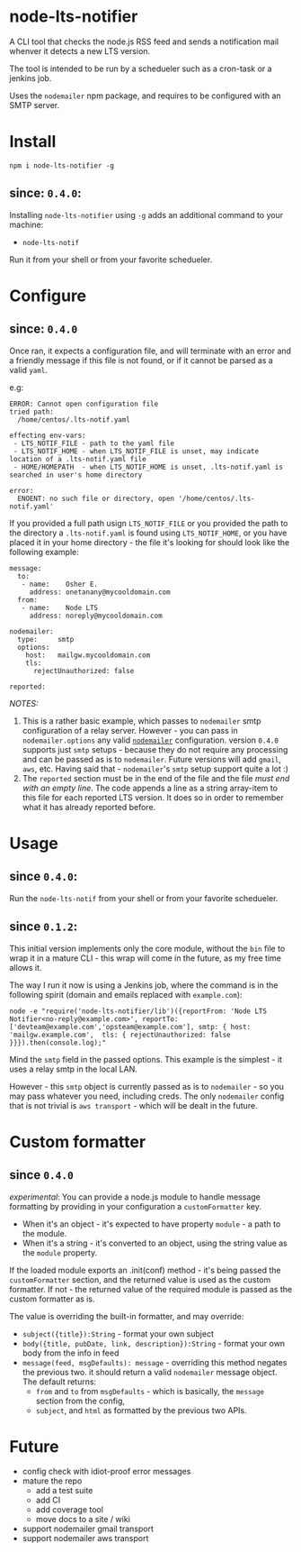 # node-lts-notifier

A CLI tool that checks the node.js RSS feed and sends a notification mail whenver it detects a new LTS version.

The tool is intended to be run by a schedueler such as a cron-task or a jenkins job.

Uses the `nodemailer` npm package, and requires to be configured with an SMTP server.

# Install
```
npm i node-lts-notifier -g
```

## since: `0.4.0`:
Installing `node-lts-notifier` using `-g` adds an additional command to your machine:
 - `node-lts-notif`

Run it from your shell or from your favorite schedueler.
 
# Configure
## since: `0.4.0`

Once ran, it expects a configuration file, and will terminate with an error and a friendly 
message if this file is not found, or if it cannot be parsed as a valid `yaml`.

e.g:
```
ERROR: Cannot open configuration file
tried path:
  /home/centos/.lts-notif.yaml

effecting env-vars:
 - LTS_NOTIF_FILE - path to the yaml file
 - LTS_NOTIF_HOME - when LTS_NOTIF_FILE is unset, may indicate location of a .lts-notif.yaml file
 - HOME/HOMEPATH  - when LTS_NOTIF_HOME is unset, .lts-notif.yaml is searched in user's home directory

error:
  ENOENT: no such file or directory, open '/home/centos/.lts-notif.yaml'
```

If you provided a full path usign `LTS_NOTIF_FILE` or you provided the path to the directory a `.lts-notif.yaml` is found using `LTS_NOTIF_HOME`, or you have placed it in your home directory -
the file it's looking for should look like the following example:

```
message:
  to:
   - name:    Osher E.
     address: onetanany@mycooldomain.com
  from:
   - name:    Node LTS
     address: noreply@mycooldomain.com

nodemailer:
  type:     smtp
  options:
    host:   mailgw.mycooldomain.com
    tls:
      rejectUnauthorized: false

reported:

```
*NOTES:* 
1. This is a rather basic example, which passes to `nodemailer` smtp configuration of a relay server.
   However - you can pass in `nodemailer.options` any valid [`nodemailer`](https://community.nodemailer.com/2-0-0-beta/setup-smtp/) configuration.
   version `0.4.0` supports just `smtp` setups - because they do not require any processing and can be passed as is to `nodemailer`.
   Future versions will add `gmail`, `aws`, etc.
   Having said that - `nodemailer`'s `smtp` setup support quite a lot :)
2. The `reported` section must be in the end of the file and the file *must end with an empty line*.
   The code appends a line as a string array-item to this file for each reported LTS version.
   It does so in order to remember what it has already reported before.

# Usage
## since `0.4.0`:

Run the `node-lts-notif` from your shell or from your favorite schedueler.

## since `0.1.2`:
This initial version implements only the core module, without the `bin` file to wrap it in a mature CLI - this wrap will come in the future, as my free time allows it.

The way I run it now is using a Jenkins job, where the command is in the following spirit (domain and emails replaced with `example.com`):

```
node -e "require('node-lts-notifier/lib')({reportFrom: 'Node LTS Notifier<no-reply@example.com>', reportTo: ['devteam@example.com','opsteam@example.com'], smtp: { host: 'mailgw.example.com',  tls: { rejectUnauthorized: false }}}).then(console.log);"
```

Mind the `smtp` field in the passed options.
This example is the simplest - it uses a relay smtp in the local LAN.

However - this  `smtp` object is currently passed as is to `nodemailer` - so you may pass whatever you need, including creds.
The only `nodemailer` config that is not trivial is `aws transport` - which will be dealt in the future.

# Custom formatter
## since `0.4.0`
*_experimental_*:
You can provide a node.js module to handle message formatting by providing in your configuration a `customFormatter` key.
 - When it's an object - it's expected to have property `module` - a path to the module.
 - When it's a string - it's converted to an object, using the string value as the `module` property. 

If the loaded module exports an .init(conf) method - it's being passed the `customFormatter` section, 
and the returned value is used as the custom formatter.
If not - the returned value of the required module is passed as the custom formatter as is.

The value is overriding the built-in formatter, and may override:
 - `subject({title}):String` - format your own subject
 - `body({title, pubDate, link, description}):String` - format your own body from the info in feed
 - `message(feed, msgDefaults): message` - overriding this method negates the previous two.
    it should return a valid `nodemailer` message object.
    The default returns:
     - `from` and `to` from `msgDefaults` - which is basically, the `message` section from the config, 
     - `subject`, and `html` as formatted by the previous two APIs.

# Future
 - config check with idiot-proof error messages
 - mature the repo
   - add a test suite
   - add CI
   - add coverage tool
   - move docs to a site / wiki
 - support nodemailer gmail transport
 - support nodemailer aws transport
